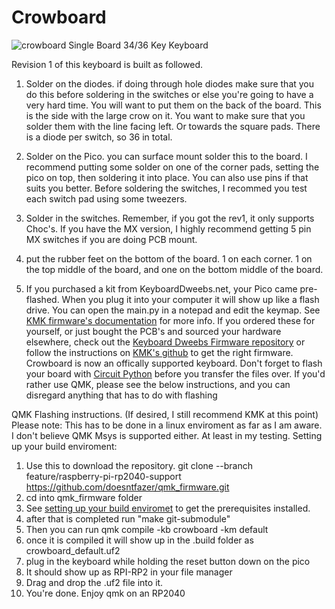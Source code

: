 # Crowboard
![crowboard](https://i.imgur.com/Rg7IYPw.jpg)
 Single Board 34/36 Key Keyboard

Revision 1 of this keyboard is built as followed. 

1. Solder on the diodes. if doing through hole diodes make sure that you do this before soldering in the switches or else you're going to have a very hard time. You will want to put them on the back of the board. This is the side with the large crow on it. You want to make sure that you solder them with the line facing left. Or towards the square pads. There is a diode per switch, so 36 in total.

2. Solder on the Pico. you can surface mount solder this to the board. I recommend putting some solder on one of the corner pads, setting the pico on top, then soldering it into place. You can also use pins if that suits you better. Before soldering the switches, I recommed you test each switch pad using some tweezers.

3. Solder in the switches. Remember, if you got the rev1, it only supports Choc's. If you have the MX version, I highly recommend getting 5 pin MX switches if you are doing PCB mount.

4. put the rubber feet on the bottom of the board. 1 on each corner. 1 on the top middle of the board, and one on the bottom middle of the board.

5. If you purchased a kit from KeyboardDweebs.net, your Pico came pre-flashed. When you plug it into your computer it will show up like a flash drive. You can open the main.py in a notepad and edit the keymap. See [KMK firmware's documentation](https://github.com/KMKfw/kmk_firmware/blob/master/docs/README.md) for more info. If you ordered these for yourself, or just bought the PCB's and sourced your hardware elsewhere, check out the [Keyboard Dweebs Firmware repository](https://github.com/doesntfazer/Keyboard-Dweebs-Firmware-repository/tree/main/KMK/CrowBoard) or follow the instructions on [KMK's github](https://github.com/KMKfw/kmk_firmware/blob/master/docs/README.md) to get the right firmware. Crowboard is now an offically supported keyboard. Don't forget to flash your board with [Circuit Python](https://circuitpython.org/board/raspberry_pi_pico/) before you transfer the files over. If you'd rather use QMK, please see the below instructions, and you can disregard anything that has to do with flashing 



QMK Flashing instructions. (If desired, I still recommend KMK at this point)
Please note: This has to be done in a linux enviroment as far as I am aware. I don't believe QMK Msys is supported either. At least in my testing. 
Setting up your build enviroment:
1. Use this to download the repository. git clone --branch feature/raspberry-pi-rp2040-support https://github.com/doesntfazer/qmk_firmware.git
2. cd into qmk_firmware folder
3. See [setting up your build enviromet](https://docs.qmk.fm/#/getting_started_build_tools) to get the prerequisites installed.
4. after that is completed run "make git-submodule"
5. Then you can run  qmk compile -kb crowboard -km default
6. once it is compiled it will show up in the .build folder as crowboard_default.uf2
7. plug in the keyboard while holding the reset button down on the pico
8. It should show up as RPI-RP2 in your file manager
9. Drag and drop the .uf2 file into it. 
10. You're done. Enjoy qmk on an RP2040
